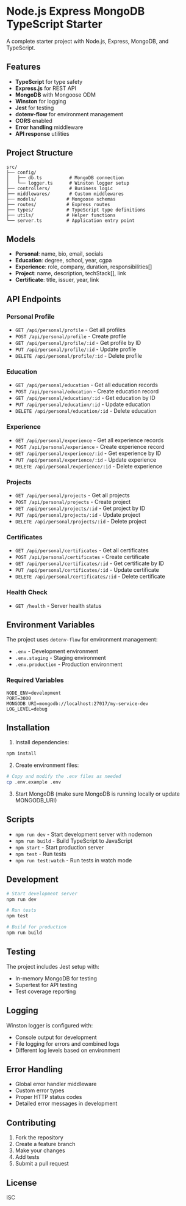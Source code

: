 # Node.js Express MongoDB TypeScript Starter

A complete starter project with Node.js, Express, MongoDB, and TypeScript.

## Features

- **TypeScript** for type safety
- **Express.js** for REST API
- **MongoDB** with Mongoose ODM
- **Winston** for logging
- **Jest** for testing
- **dotenv-flow** for environment management
- **CORS** enabled
- **Error handling** middleware
- **API response** utilities

## Project Structure

```
src/
├── config/
│   ├── db.ts          # MongoDB connection
│   └── logger.ts      # Winston logger setup
├── controllers/       # Business logic
├── middlewares/       # Custom middlewares
├── models/           # Mongoose schemas
├── routes/           # Express routes
├── types/            # TypeScript type definitions
├── utils/            # Helper functions
└── server.ts         # Application entry point
```

## Models

- **Personal**: name, bio, email, socials
- **Education**: degree, school, year, cgpa
- **Experience**: role, company, duration, responsibilities[]
- **Project**: name, description, techStack[], link
- **Certificate**: title, issuer, year, link

## API Endpoints

### Personal Profile
- `GET /api/personal/profile` - Get all profiles
- `POST /api/personal/profile` - Create profile
- `GET /api/personal/profile/:id` - Get profile by ID
- `PUT /api/personal/profile/:id` - Update profile
- `DELETE /api/personal/profile/:id` - Delete profile

### Education
- `GET /api/personal/education` - Get all education records
- `POST /api/personal/education` - Create education record
- `GET /api/personal/education/:id` - Get education by ID
- `PUT /api/personal/education/:id` - Update education
- `DELETE /api/personal/education/:id` - Delete education

### Experience
- `GET /api/personal/experience` - Get all experience records
- `POST /api/personal/experience` - Create experience record
- `GET /api/personal/experience/:id` - Get experience by ID
- `PUT /api/personal/experience/:id` - Update experience
- `DELETE /api/personal/experience/:id` - Delete experience

### Projects
- `GET /api/personal/projects` - Get all projects
- `POST /api/personal/projects` - Create project
- `GET /api/personal/projects/:id` - Get project by ID
- `PUT /api/personal/projects/:id` - Update project
- `DELETE /api/personal/projects/:id` - Delete project

### Certificates
- `GET /api/personal/certificates` - Get all certificates
- `POST /api/personal/certificates` - Create certificate
- `GET /api/personal/certificates/:id` - Get certificate by ID
- `PUT /api/personal/certificates/:id` - Update certificate
- `DELETE /api/personal/certificates/:id` - Delete certificate

### Health Check
- `GET /health` - Server health status

## Environment Variables

The project uses `dotenv-flow` for environment management:

- `.env` - Development environment
- `.env.staging` - Staging environment  
- `.env.production` - Production environment

### Required Variables

```env
NODE_ENV=development
PORT=3000
MONGODB_URI=mongodb://localhost:27017/my-service-dev
LOG_LEVEL=debug
```

## Installation

1. Install dependencies:
```bash
npm install
```

2. Create environment files:
```bash
# Copy and modify the .env files as needed
cp .env.example .env
```

3. Start MongoDB (make sure MongoDB is running locally or update MONGODB_URI)

## Scripts

- `npm run dev` - Start development server with nodemon
- `npm run build` - Build TypeScript to JavaScript
- `npm start` - Start production server
- `npm test` - Run tests
- `npm run test:watch` - Run tests in watch mode

## Development

```bash
# Start development server
npm run dev

# Run tests
npm test

# Build for production
npm run build
```

## Testing

The project includes Jest setup with:
- In-memory MongoDB for testing
- Supertest for API testing
- Test coverage reporting

## Logging

Winston logger is configured with:
- Console output for development
- File logging for errors and combined logs
- Different log levels based on environment

## Error Handling

- Global error handler middleware
- Custom error types
- Proper HTTP status codes
- Detailed error messages in development

## Contributing

1. Fork the repository
2. Create a feature branch
3. Make your changes
4. Add tests
5. Submit a pull request

## License

ISC
